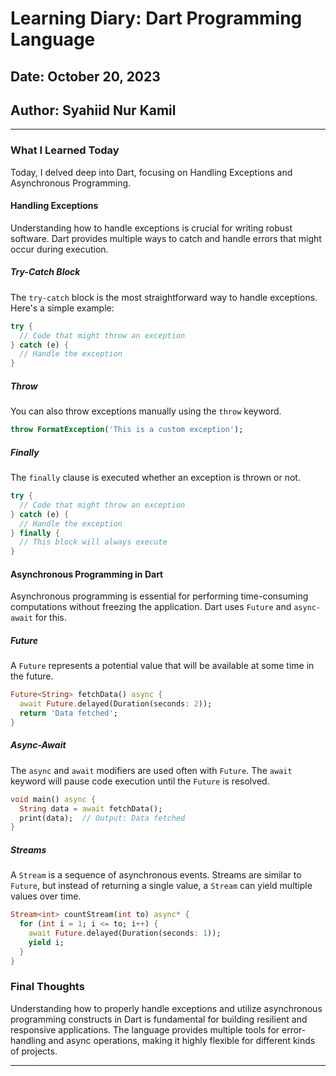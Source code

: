 
# Learning Diary: Dart Programming Language

## Date: October 20, 2023

## Author: Syahiid Nur Kamil

---

### What I Learned Today

Today, I delved deep into Dart, focusing on Handling Exceptions and Asynchronous Programming.

#### Handling Exceptions

Understanding how to handle exceptions is crucial for writing robust software. Dart provides multiple ways to catch and handle errors that might occur during execution.

##### Try-Catch Block

The `try-catch` block is the most straightforward way to handle exceptions. Here's a simple example:

```dart
try {
  // Code that might throw an exception
} catch (e) {
  // Handle the exception
}
```

##### Throw

You can also throw exceptions manually using the `throw` keyword.

```dart
throw FormatException('This is a custom exception');
```

##### Finally

The `finally` clause is executed whether an exception is thrown or not.

```dart
try {
  // Code that might throw an exception
} catch (e) {
  // Handle the exception
} finally {
  // This block will always execute
}
```

#### Asynchronous Programming in Dart

Asynchronous programming is essential for performing time-consuming computations without freezing the application. Dart uses `Future` and `async-await` for this.

##### Future

A `Future` represents a potential value that will be available at some time in the future.

```dart
Future<String> fetchData() async {
  await Future.delayed(Duration(seconds: 2));
  return 'Data fetched';
}
```

##### Async-Await

The `async` and `await` modifiers are used often with `Future`. The `await` keyword will pause code execution until the `Future` is resolved.

```dart
void main() async {
  String data = await fetchData();
  print(data);  // Output: Data fetched
}
```

##### Streams

A `Stream` is a sequence of asynchronous events. Streams are similar to `Future`, but instead of returning a single value, a `Stream` can yield multiple values over time.

```dart
Stream<int> countStream(int to) async* {
  for (int i = 1; i <= to; i++) {
    await Future.delayed(Duration(seconds: 1));
    yield i;
  }
}
```

### Final Thoughts

Understanding how to properly handle exceptions and utilize asynchronous programming constructs in Dart is fundamental for building resilient and responsive applications. The language provides multiple tools for error-handling and async operations, making it highly flexible for different kinds of projects.

---

